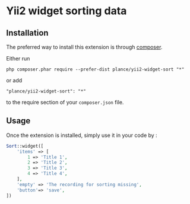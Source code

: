 Yii2 widget sorting data
==============

Installation
------------

The preferred way to install this extension is through [composer](http://getcomposer.org/download/).

Either run

```
php composer.phar require --prefer-dist plance/yii2-widget-sort "*"
```

or add

```
"plance/yii2-widget-sort": "*"
```

to the require section of your `composer.json` file.


Usage
-----

Once the extension is installed, simply use it in your code by  :

```php
Sort::widget([
	'items'	=> [
		1 => 'Title 1',
		2 => 'Title 2',
		3 => 'Title 3',
		4 => 'Title 4',
	],
	'empty'	=> 'The recording for sorting missing',
	'button'=> 'save',
])

```